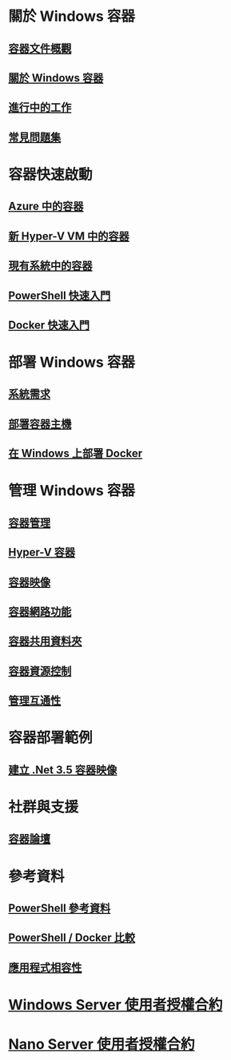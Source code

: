 # 關於 Windows 容器

## [容器文件概觀](./containers_welcome.md)

## [關於 Windows 容器](about/about_overview.md)

## [進行中的工作](about/work_in_progress.md)

## [常見問題集](about/faq.md)

# 容器快速啟動

## [Azure 中的容器](quick_start/azure_setup.md)

## [新 Hyper-V VM 中的容器](quick_start/container_setup.md)

## [現有系統中的容器](quick_start/inplace_setup.md)

## [PowerShell 快速入門](quick_start/manage_powershell.md)

## [Docker 快速入門](quick_start/manage_docker.md)

# 部署 Windows 容器

## [系統需求](deployment/system_requirements.md)

## [部署容器主機](deployment/deployment.md)

## [在 Windows 上部署 Docker](deployment/docker_windows.md)

# 管理 Windows 容器

## [容器管理](management/manage_containers.md)

## [Hyper-V 容器](management/hyperv_container.md)

## [容器映像](management/manage_images.md)

## [容器網路功能](management/container_networking.md)

## [容器共用資料夾](management/manage_data.md)

## [容器資源控制](management/manage_resources.md)

## [管理互通性](management/hcs_powershell.md)

# 容器部署範例

## [建立 .Net 3.5 容器映像](examples/dotnet35.md)

# 社群與支援

## [容器論壇](https://social.msdn.microsoft.com/Forums/en-US/home?forum=windowscontainers)

# 參考資料

## [PowerShell 參考資料](https://technet.microsoft.com/en-us/library/mt433069.aspx)

## [PowerShell / Docker 比較](reference/ps_docker_comparison.md)

## [應用程式相容性](reference/app_compat.md)

# [Windows Server 使用者授權合約](EULA.md)

# [Nano Server 使用者授權合約](Nano_EULA.md)


<!--HONumber=Jan16_HO1-->
